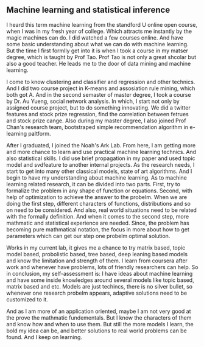 ## Machine learning and statistical inference 

I heard this term machine learning from the standford U online open course, when I was in my fresh year of college. 
Which attracts me instantly by the magic machines can do.
I did watched a few courses online. And have some basic understanding about what we can do with machine learning.
But the time I first formlly get into it is when I took a course in my matser degree, which is taught by Prof Tao. 
Prof Tao is not only a great shcolar but also a good teacher. 
He leads me to the door of data mining and machine learning.

I come to know clustering and classifier and regression and other technics. And I did two course project in K-means and assosiation rule mining, which both got A.
And in the second semaster of master degree, I took a course by Dr. Au Yueng, social network analysis.
In which, I start not only by assigned course project, but to do something innovating. 
We did a twitter features and stock prize regression, find the correlation between fetrues and stock prize cange.
Also during my master degree, I also joined Prof Chan's research team, bootstraped simple recommendation algorithm in e-learning paltform.

After I graduated, I joined the Noah's Ark Lab. 
From here, I am getting more and more chance to learn and use practical machine learning technics. And also statistical skills.
I did use brief propagation in my paper and used topic model and svdfeature to another internal projects.
As the research needs, I start to get into many other classical models, state of art algorithms.
And I begin to have my understanding about machine learning.
As to machine learning related research, it can be divided into two parts. 
First, try to formalize the problem in any shape of function or equations.
Second, with help of optimization to achieve the answer to the probelm.
When we are doing the first step, different characters of functions, distributions and so on need to be considered.
And also, real world situations need to be related with the formally definition.
And when it comes to the second step, more mathmatic and statistical experience are needed.
Since, the problem has becoming pure mathmatical notation, the focus in more about how to get parameters which can get our step one probelm optimal solution.


Works in my current lab, it gives me a chance to try matrix based, topic model based, probolistic based, tree based, deep leaning based models and know the limitation and strength of them. 
I learn from coursera after work and whenever have problems, lots of friendly researchers can help.
So in conclusion, my self-assessment is: I have ideas about machine learning and have some inside knowledges around several models like topic based, matrix based and etc.
Models are just techincs, there is no silver bullet, so whenever one research probelm appears, adaptive solutions need to be customized to it.

And as I am more of an application oriented, maybe I am not very good at the prove the mathmatic fundementals. But I know the characters of them and know how and when to use them.
But still the more models I learn, the bold my idea can be, and better solutions to real world problems can be found. And I keep on learning.






